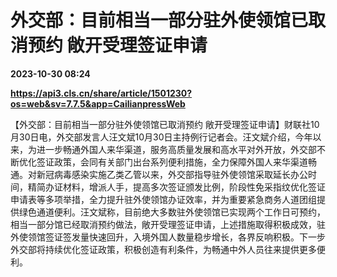 # 外交部：目前相当一部分驻外使领馆已取消预约 敞开受理签证申请

**2023-10-30 08:24**

**https://api3.cls.cn/share/article/1501230?os=web&sv=7.7.5&app=CailianpressWeb**

【外交部：目前相当一部分驻外使领馆已取消预约 敞开受理签证申请】财联社10月30日电，外交部发言人汪文斌10月30日主持例行记者会。汪文斌介绍，今年以来，为进一步畅通外国人来华渠道，服务高质量发展和高水平对外开放，外交部不断优化签证政策，会同有关部门出台系列便利措施，全力保障外国人来华渠道畅通。对新冠病毒感染实施乙类乙管以来，外交部指导驻外使领馆采取延长办公时间，精简办证材料，增派人手，提高多次签证颁发比例，阶段性免采指纹优化签证申请表等多项举措，全力提升驻外使领馆办证效率，并为重要紧急商务人道团组提供绿色通道便利。汪文斌称，目前绝大多数驻外使领馆已实现两个工作日可预约，相当一部分馆已经取消预约做法，敞开受理签证申请，上述措施取得积极成效，驻外使领馆签证签发量快速回升，入境外国人数量稳步增长，各界反响积极。下一步外交部将持续优化签证政策，积极创造有利条件，为畅通中外人员往来提供更多便利。